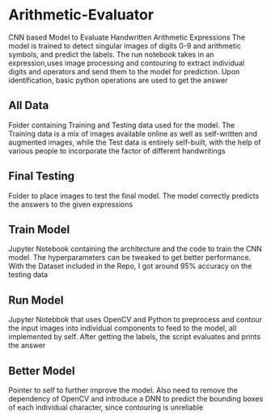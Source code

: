 # Arithmetic-Evaluator
CNN based Model to Evaluate Handwritten Arithmetic Expressions
The model is trained to detect singular images of digits 0-9 and arithmetic symbols, and predict the labels. The run notebook takes in an expression,uses image processing and contouring to extract individual digits and operators and send them to the model for prediction. Upon identification, basic python operations are used to get the answer

## All Data
Folder containing Training and Testing data used for the model. The Training data is a mix of images available online as well as self-written and augmented images, while the Test data is entirely self-built, with the help of various people to incorporate the factor of different handwritings

## Final Testing
Folder to place images to test the final model. The model correctly predicts the answers to the given expressions

## Train Model
Jupyter Notebook containing the architecture and the code to train the CNN model. The hyperparameters can be tweaked to get better performance. With the Dataset included in the Repo, I got around 95% accuracy on the testing data

## Run Model
Jupyter Notebbok that uses OpenCV and Python to preprocess and contour the input images into individual components to feed to the model, all implemented by self. After getting the labels, the script evaluates and prints the answer

## Better Model
Pointer to self to further improve the model. Also need to remove the dependency of OpenCV and introduce a DNN to predict the bounding boxes of each individual character, since contouring is unreliable
